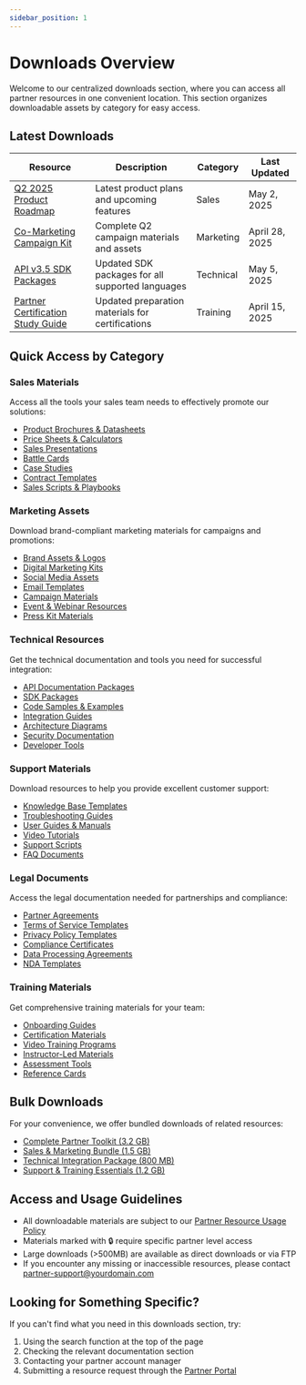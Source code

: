 ```yaml
---
sidebar_position: 1
---
```


# Downloads Overview

Welcome to our centralized downloads section, where you can access all partner resources in one convenient location. This section organizes downloadable assets by category for easy access.

## Latest Downloads

| Resource | Description | Category | Last Updated |
|----------|-------------|----------|-------------|
| [Q2 2025 Product Roadmap](/downloads/sales/roadmap-q2-2025.pdf) | Latest product plans and upcoming features | Sales | May 2, 2025 |
| [Co-Marketing Campaign Kit](/downloads/marketing/campaigns/q2-2025-kit.zip) | Complete Q2 campaign materials and assets | Marketing | April 28, 2025 |
| [API v3.5 SDK Packages](/downloads/technical/sdk/v3.5/all-languages.zip) | Updated SDK packages for all supported languages | Technical | May 5, 2025 |
| [Partner Certification Study Guide](/downloads/training/certification/study-guide-2025.pdf) | Updated preparation materials for certifications | Training | April 15, 2025 |

## Quick Access by Category

### Sales Materials

Access all the tools your sales team needs to effectively promote our solutions:

- [Product Brochures & Datasheets](/downloads/sales/brochures)
- [Price Sheets & Calculators](/downloads/sales/price-sheets)
- [Sales Presentations](/downloads/sales/presentations)
- [Battle Cards](/downloads/sales/battle-cards)
- [Case Studies](/downloads/sales/case-studies)
- [Contract Templates](/downloads/sales/contracts)
- [Sales Scripts & Playbooks](/downloads/sales/playbooks)

### Marketing Assets

Download brand-compliant marketing materials for campaigns and promotions:

- [Brand Assets & Logos](/downloads/marketing/logos)
- [Digital Marketing Kits](/downloads/marketing/digital)
- [Social Media Assets](/downloads/marketing/social-media-kits)
- [Email Templates](/downloads/marketing/email-templates)
- [Campaign Materials](/downloads/marketing/campaigns)
- [Event & Webinar Resources](/downloads/marketing/events)
- [Press Kit Materials](/downloads/marketing/press-kits)

### Technical Resources

Get the technical documentation and tools you need for successful integration:

- [API Documentation Packages](/downloads/technical/api-docs)
- [SDK Packages](/downloads/technical/sdk)
- [Code Samples & Examples](/downloads/technical/code-samples)
- [Integration Guides](/downloads/technical/integration-guides)
- [Architecture Diagrams](/downloads/technical/architecture)
- [Security Documentation](/downloads/technical/security)
- [Developer Tools](/downloads/technical/tools)

### Support Materials

Download resources to help you provide excellent customer support:

- [Knowledge Base Templates](/downloads/support/knowledge-base)
- [Troubleshooting Guides](/downloads/support/troubleshooting)
- [User Guides & Manuals](/downloads/support/user-guides)
- [Video Tutorials](/downloads/support/tutorials)
- [Support Scripts](/downloads/support/scripts)
- [FAQ Documents](/downloads/support/faqs)

### Legal Documents

Access the legal documentation needed for partnerships and compliance:

- [Partner Agreements](/downloads/legal/agreements)
- [Terms of Service Templates](/downloads/legal/terms)
- [Privacy Policy Templates](/downloads/legal/privacy)
- [Compliance Certificates](/downloads/legal/compliance)
- [Data Processing Agreements](/downloads/legal/dpa)
- [NDA Templates](/downloads/legal/nda)

### Training Materials

Get comprehensive training materials for your team:

- [Onboarding Guides](/downloads/training/onboarding)
- [Certification Materials](/downloads/training/certification)
- [Video Training Programs](/downloads/training/videos)
- [Instructor-Led Materials](/downloads/training/instructor)
- [Assessment Tools](/downloads/training/assessments)
- [Reference Cards](/downloads/training/quick-reference)

## Bulk Downloads

For your convenience, we offer bundled downloads of related resources:

- [Complete Partner Toolkit (3.2 GB)](/downloads/bundles/complete-partner-toolkit.zip)
- [Sales & Marketing Bundle (1.5 GB)](/downloads/bundles/sales-marketing-bundle.zip)
- [Technical Integration Package (800 MB)](/downloads/bundles/technical-integration-package.zip)
- [Support & Training Essentials (1.2 GB)](/downloads/bundles/support-training-essentials.zip)

## Access and Usage Guidelines

- All downloadable materials are subject to our [Partner Resource Usage Policy](/docs/legal/resource-usage)
- Materials marked with 🔒 require specific partner level access
- Large downloads (>500MB) are available as direct downloads or via FTP
- If you encounter any missing or inaccessible resources, please contact [partner-support@yourdomain.com](mailto:partner-support@yourdomain.com)

## Looking for Something Specific?

If you can't find what you need in this downloads section, try:

1. Using the search function at the top of the page
2. Checking the relevant documentation section
3. Contacting your partner account manager
4. Submitting a resource request through the [Partner Portal](https://partners.yourdomain.com/requests)
